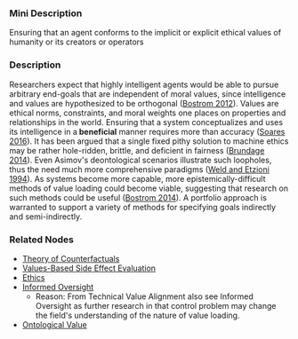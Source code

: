 ### Mini Description

Ensuring that an agent conforms to the implicit or explicit ethical values of humanity or its creators or operators

### Description

Researchers expect that highly intelligent agents would be able to pursue arbitrary end-goals that are independent of moral values, since intelligence and values are hypothesized to be orthogonal ([Bostrom 2012](http://www.nickbostrom.com/superintelligentwill.pdf)). Values are ethical norms, constraints, and moral weights one places on properties and relationships in the world. Ensuring that a system conceptualizes and uses its intelligence in a<b> beneficial</b> manner requires more than accuracy ([Soares 2016](https://intelligence.org/files/ValueLearningProblem.pdf)). It has been argued that a single fixed pithy solution to machine ethics may be rather hole-ridden, brittle, and deficient in fairness ([Brundage 2014](http://www.milesbrundage.com/uploads/2/1/6/8/21681226/limitations_and_risks_of_machine_ethics.pdf)). Even Asimov's deontological scenarios illustrate such loopholes, thus the need much more comprehensive paradigms ([Weld and Etzioni 1994](http://homes.cs.washington.edu/~weld/papers/first-law-aaai94.pdf)). As systems become more capable, more epistemically-difficult methods of value loading could become viable, suggesting that research on such methods could be useful ([Bostrom 2014](https://global.oup.com/academic/product/superintelligence-9780199678112)). A portfolio approach is warranted to support a variety of methods for specifying goals indirectly and semi-indirectly.

### Related Nodes

- [Theory of Counterfactuals](/Value_Alignment/Foundations/Foundations_of_Rational_Agency/Theory_of_Counterfactuals/Theory_of_Counterfactuals.md)
- [Values-Based Side Effect Evaluation](/Value_Alignment/Validation/Averting_Instrumental_Incentives/Domesticity/Impact_Measures/Values-Based_Side_Effect_Evaluation/Values-Based_Side_Effect_Evaluation.md)
- [Ethics](/Value_Alignment/Ethics/Ethics.md)
- [Informed Oversight](/Value_Alignment/Control/Oversight/Scalable_Oversight/Informed_Oversight/Informed_Oversight.md)
	- Reason: From Technical Value Alignment also see Informed Oversight as further research in that control problem may change the field's understanding of the nature of value loading.
- [Ontological Value](/Value_Alignment/Ethics/Metaethics/Ethical_uncertainty/Metaethical_uncertainty_/Ontological_ethical_effects/Ontological_Value/Ontological_Value.md)
